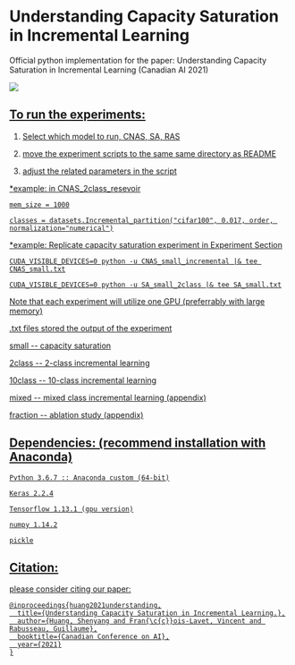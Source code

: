 # Understanding Capacity Saturation in Incremental Learning
Official python implementation for the paper: Understanding Capacity Saturation in Incremental Learning
(Canadian AI 2021)

<p>
<a href="https://caiac.pubpub.org/pub/hddynxn4/release/1"><img src="https://img.shields.io/badge/Paper-link-important">
</p>

## To run the experiments:
1. Select which model to run, CNAS, SA, RAS

2. move the experiment scripts to the same same directory as README

3. adjust the related parameters in the script

*example: in CNAS_2class_resevoir
  
```
mem_size = 1000

classes = datasets.Incremental_partition("cifar100", 0.017, order, normalization="numerical")
```

*example: Replicate capacity saturation experiment in Experiment Section 

```
CUDA_VISIBLE_DEVICES=0 python -u CNAS_small_incremental |& tee CNAS_small.txt

CUDA_VISIBLE_DEVICES=0 python -u SA_small_2class |& tee SA_small.txt
```
  
Note that each experiment will utilize one GPU (preferrably with large memory)

.txt files stored the output of the experiment

small -- capacity saturation

2class -- 2-class incremental learning

10class -- 10-class incremental learning

mixed -- mixed class incremental learning (appendix)

fraction -- ablation study (appendix)


## Dependencies: (recommend installation with Anaconda) 
```
Python 3.6.7 :: Anaconda custom (64-bit)

Keras 2.2.4

Tensorflow 1.13.1 (gpu version)

numpy 1.14.2

pickle
```


## Citation:

please consider citing our paper:
```
@inproceedings{huang2021understanding,
  title={Understanding Capacity Saturation in Incremental Learning.},
  author={Huang, Shenyang and Fran{\c{c}}ois-Lavet, Vincent and Rabusseau, Guillaume},
  booktitle={Canadian Conference on AI},
  year={2021}
}
```


